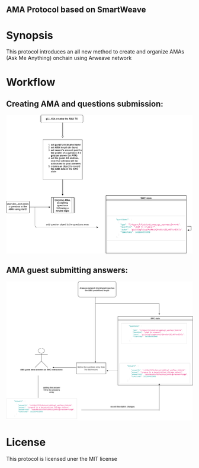 ## AMA Protocol based on SmartWeave

# Synopsis
This protocol introduces an all new method to create and organize AMAs (Ask Me Anything) onchain using Arweave network

# Workflow
## Creating AMA and questions submission:

<center><img src="./workflow.png"></center>

## AMA guest submitting answers:
<center><img src="./answers-workflow.png"></center>

# License 
This protocol is licensed uner the MIT license
